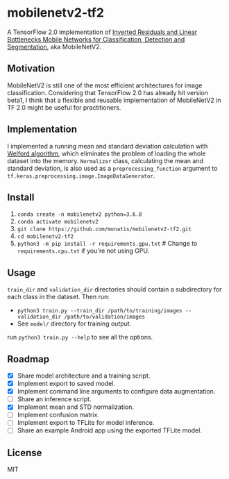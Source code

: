 # mobilenetv2-tf2
A TensorFlow 2.0 implementation of [Inverted Residuals and Linear Bottlenecks Mobile Networks for
   Classification, Detection and Segmentation](https://arxiv.org/abs/1801.04381), aka MobileNetV2.

## Motivation

MobileNetV2  is still one of the most efficient architectures for image classification. Considering that TensorFlow 2.0 has already hit version beta1, I think that a flexible and reusable implementation of MobileNetV2 in TF 2.0 might be useful for practitioners.

## Implementation

I  implemented a running mean and standard deviation calculation with [Welford algorithm](https://www.johndcook.com/blog/standard_deviation/), which eliminates the problem of loading the whole dataset into the memory. `Normalizer` class, calculating the mean and standard deviation, is also used as a `preprocessing_function` argument to `tf.keras.preprocessing.image.ImageDataGenerator`.

## Install

1. `conda create -n mobilenetv2 python=3.6.8`
2. `conda activate mobilenetv2`
3. `git clone https://github.com/monatis/mobilenetv2-tf2.git`
4. `cd mobilenetv2-tf2`
5. `python3 -m pip install -r requirements.gpu.txt` # Change to `requirements.cpu.txt` if you're not using GPU.

## Usage

`train_dir` and `validation_dir` directories should contain a subdirectory for each class in the dataset. Then run:

- `python3 train.py --train_dir /path/to/training/images --validation_dir /path/to/validation/images`
- See `model/` directory for training output.

run `python3 train.py --help` to see all the options.

## Roadmap

- [x] Share model architecture and a training script.
- [x] Implement export to saved model.
- [x] Implement command line arguments to configure data augmentation.
- [ ] Share an inference script.
- [x] Implement mean and STD normalization.
- [ ] Implement confusion matrix.
- [ ] Implement export to TFLite for model inference.
- [ ] Share an example Android app using the exported TFLite model.

## License

MIT